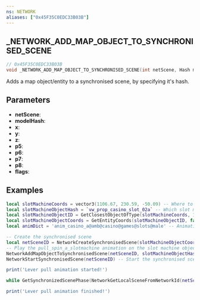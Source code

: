 ```yaml
---
ns: NETWORK
aliases: ["0x45F35C0EDC33B03B"]
---
```

## _NETWORK_ADD_MAP_OBJECT_TO_SYNCHRONISED_SCENE

```c
// 0x45F35C0EDC33B03B
void _NETWORK_ADD_MAP_OBJECT_TO_SYNCHRONISED_SCENE(int netScene, Hash modelHash, float x, float y, float z, float p5, char* p6, float p7, float p8, int flags);
```

Adds a map object/entity to a synchronised scene, by specifying it's hash.

## Parameters
* **netScene**:
* **modelHash**:
* **x**:
* **y**:
* **z**:
* **p5**:
* **p6**:
* **p7**:
* **p8**:
* **flags**:

## Examples
```lua
local slotMachineCoords = vector3(1106.67, 230.59, -50.09) -- Where to look for the slot machine
local slotMachineObjectHash = `vw_prop_casino_slot_02a` -- Which slot machine to look for
local slotMachineObjectID = GetClosestObjectOfType(slotMachineCoords, 1.0, slotMachineObjectHash, false, false, false) -- ID of the found slot machine
local slotMachineObjectCoords = GetEntityCoords(slotMachineObjectID, false) -- Coords of the slot machine, this is where we'll create a synchronized scene
local animDict = 'anim_casino_a@amb@casino@games@slots@male' -- Animation dictionary to use

-- Create the synchronised scene
local netSceneID = NetworkCreateSynchronisedScene(slotMachineObjectCoords, 0.0, 0.0, GetEntityHeading(slotMachineObjectID), 2, true, false, 1.0, 0.0, 1.0)
-- Play the pull_spin_a_slotmachine animation on the slot machine object
NetworkAddMapObjectToSynchronisedScene(netSceneID, slotMachineObjectHash, slotMachineObjectCoords, animDict, 'pull_spin_a_slotmachine', 2.0, -1.5, 13)
NetworkStartSynchronisedScene(netSceneID) -- Start the synchronised scene

print('Lever pull animation started!')

while GetSynchronizedScenePhase(NetworkGetLocalSceneFromNetworkId(netSceneID)) < 1.0 do Wait(0) end -- Wait for the lever pull animation to finish

print('Lever pull animation finished!')
```